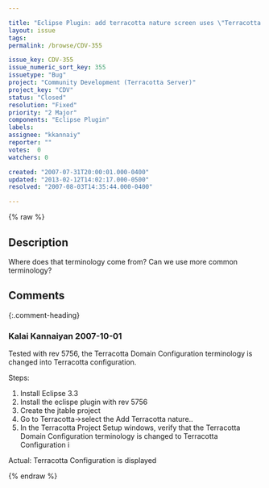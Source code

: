 ```yaml
---

title: "Eclipse Plugin: add terracotta nature screen uses \"Terracotta Domain Configuration\" terminology... I don't know what a Terracotta Domain Configuration is."
layout: issue
tags: 
permalink: /browse/CDV-355

issue_key: CDV-355
issue_numeric_sort_key: 355
issuetype: "Bug"
project: "Community Development (Terracotta Server)"
project_key: "CDV"
status: "Closed"
resolution: "Fixed"
priority: "2 Major"
components: "Eclipse Plugin"
labels: 
assignee: "kkannaiy"
reporter: ""
votes:  0
watchers: 0

created: "2007-07-31T20:00:01.000-0400"
updated: "2013-02-12T14:02:17.000-0500"
resolved: "2007-08-03T14:35:44.000-0400"

---
```




{% raw %}



## Description

<div markdown="1" class="description">

Where does that terminology come from?  Can we use more common terminology?

</div>

## Comments


{:.comment-heading}
### **Kalai Kannaiyan** <span class="date">2007-10-01</span>

<div markdown="1" class="comment">

Tested with rev 5756, the Terracotta Domain Configuration terminology is changed into Terracotta configuration.

Steps:
1. Install Eclipse 3.3
2. Install the eclispe plugin with rev 5756
3. Create the jtable project
4. Go to Terracotta->select the Add Terracotta nature..
5. In the Terracotta Project Setup windows, verify that the Terracotta Domain Configuration terminology is changed to Terracotta Configuration i

Actual: Terracotta Configuration is displayed 

</div>



{% endraw %}
